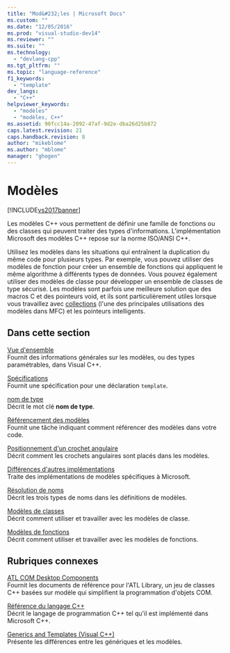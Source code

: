 ```yaml
---
title: "Mod&#232;les | Microsoft Docs"
ms.custom: ""
ms.date: "12/05/2016"
ms.prod: "visual-studio-dev14"
ms.reviewer: ""
ms.suite: ""
ms.technology: 
  - "devlang-cpp"
ms.tgt_pltfrm: ""
ms.topic: "language-reference"
f1_keywords: 
  - "template"
dev_langs: 
  - "C++"
helpviewer_keywords: 
  - "modèles"
  - "modèles, C++"
ms.assetid: 90fcc14a-2092-47af-9d2e-dba26d25b872
caps.latest.revision: 21
caps.handback.revision: 8
author: "mikeblome"
ms.author: "mblome"
manager: "ghogen"
---
```

# Mod&#232;les
[!INCLUDE[vs2017banner](../assembler/inline/includes/vs2017banner.md)]

Les modèles C\+\+ vous permettent de définir une famille de fonctions ou des classes qui peuvent traiter des types d'informations.  L'implémentation Microsoft des modèles C\+\+ repose sur la norme ISO\/ANSI C\+\+.  
  
 Utilisez les modèles dans les situations qui entraînent la duplication du même code pour plusieurs types.  Par exemple, vous pouvez utiliser des modèles de fonction pour créer un ensemble de fonctions qui appliquent le même algorithme à différents types de données.  Vous pouvez également utiliser des modèles de classe pour développer un ensemble de classes de type sécurisé.  Les modèles sont parfois une meilleure solution que des macros C et des pointeurs void, et ils sont particulièrement utiles lorsque vous travaillez avec [collections](../mfc/collections.md) \(l'une des principales utilisations des modèles dans MFC\) et les pointeurs intelligents.  
  
## Dans cette section  
 [Vue d'ensemble](../Topic/Templates%20Overview.md)  
 Fournit des informations générales sur les modèles, ou des types paramétrables, dans Visual C\+\+.  
  
 [Spécifications](../Topic/Template%20Specifications.md)  
 Fournit une spécification pour une déclaration `template`.  
  
 [nom de type](../cpp/typename.md)  
 Décrit le mot clé **nom de type**.  
  
 [Référencement des modèles](../Topic/Referencing%20Templates.md)  
 Fournit une tâche indiquant comment référencer des modèles dans votre code.  
  
 [Positionnement d'un crochet angulaire](../Topic/Angle%20Bracket%20Placement.md)  
 Décrit comment les crochets angulaires sont placés dans les modèles.  
  
 [Différences d'autres implémentations](../Topic/Differences%20from%20Other%20Implementations.md)  
 Traite des implémentations de modèles spécifiques à Microsoft.  
  
 [Résolution de noms](../cpp/templates-and-name-resolution.md)  
 Décrit les trois types de noms dans les définitions de modèles.  
  
 [Modèles de classes](../cpp/class-templates.md)  
 Décrit comment utiliser et travailler avec les modèles de classe.  
  
 [Modèles de fonctions](../cpp/function-templates.md)  
 Décrit comment utiliser et travailler avec les modèles de fonctions.  
  
## Rubriques connexes  
 [ATL COM Desktop Components](../atl/atl-com-desktop-components.md)  
 Fournit les documents de référence pour l'ATL Library, un jeu de classes C\+\+ basées sur modèle qui simplifient la programmation d'objets COM.  
  
 [Référence du langage C\+\+](../cpp/cpp-language-reference.md)  
 Décrit le langage de programmation C\+\+ tel qu'il est implémenté dans Microsoft C\+\+.  
  
 [Generics and Templates \(Visual C\+\+\)](../windows/generics-and-templates-visual-cpp.md)  
 Présente les différences entre les génériques et les modèles.